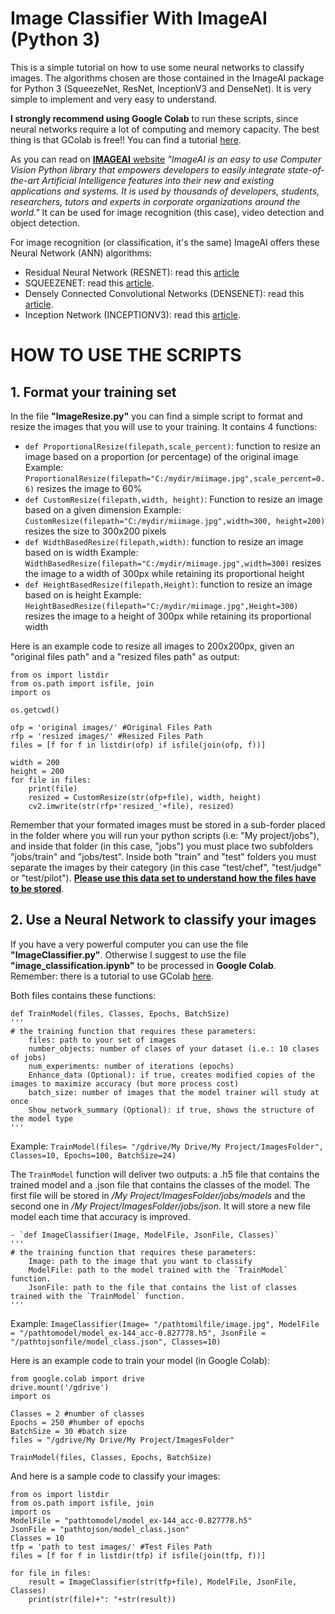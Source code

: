 # Image Classifier With ImageAI (Python 3)
This is a simple tutorial on how to use some neural networks to classify images. The algorithms chosen are those contained in the ImageAI package for Python 3 (SqueezeNet, ResNet, InceptionV3 and DenseNet). It is very simple to implement and very easy to understand. 

**I strongly recommend using Google Colab** to run these scripts, since neural networks require a lot of computing and memory capacity. The best thing is that GColab is free!! You can find a tutorial [here](https://medium.com/deep-learning-turkey/google-colab-free-gpu-tutorial-e113627b9f5d).

As you can read on  [**IMAGEAI** website](http://imageai.org/) *"ImageAI is an easy to use Computer Vision Python library that empowers developers to easily integrate state-of-the-art Artificial Intelligence features into their new and existing applications and systems. It is used by thousands of developers, students, researchers, tutors and experts in corporate organizations around the world."* It can be used for image recognition (this case), video detection and object detection.

For image recognition (or classification, it's the same) ImageAI offers these Neural Network (ANN) algorithms:
- Residual Neural Network (RESNET): read this [article](https://towardsdatascience.com/an-overview-of-resnet-and-its-variants-5281e2f56035)
- SQUEEZENET: read this [article](https://towardsdatascience.com/review-squeezenet-image-classification-e7414825581a).
- Densely Connected Convolutional Networks (DENSENET): read this [article](https://towardsdatascience.com/understanding-and-visualizing-densenets-7f688092391a).
- Inception Network (INCEPTIONV3): read this [article](https://towardsdatascience.com/a-simple-guide-to-the-versions-of-the-inception-network-7fc52b863202).

# HOW TO USE THE SCRIPTS
## 1. Format your training set
In the file **"ImageResize.py"** you can find a simple script to format and resize the images that you will use to your training. It contains 4 functions:
- ```def ProportionalResize(filepath,scale_percent)```: function to resize an image based on a proportion (or percentage) of the original image
Example: ```ProportionalResize(filepath="C:/mydir/miimage.jpg",scale_percent=0.6)``` resizes the image to 60%
- ```def CustomResize(filepath,width, height)```: Function to resize an image based on a given dimension
Example: ```CustomResize(filepath="C:/mydir/miimage.jpg",width=300, height=200)``` resizes the size to 300x200 pixels
- ```def WidthBasedResize(filepath,width)```: function to resize an image based on is width
Example: ```WidthBasedResize(filepath="C:/mydir/miimage.jpg",width=300)``` resizes the image to a width of 300px while retaining its proportional height
- ```def HeightBasedResize(filepath,Height)```: function to resize an image based on is height
Example: ```HeightBasedResize(filepath="C:/mydir/miimage.jpg",Height=300)``` resizes the image to a height of 300px while retaining its proportional width

Here is an example code to resize all images to 200x200px, given an "original files path" and a "resized files path" as output:
```
from os import listdir
from os.path import isfile, join
import os

os.getcwd()

ofp = 'original images/' #Original Files Path
rfp = 'resized images/' #Resized Files Path
files = [f for f in listdir(ofp) if isfile(join(ofp, f))]

width = 200
height = 200
for file in files:
    print(file)
    resized = CustomResize(str(ofp+file), width, height)
    cv2.imwrite(str(rfp+'resized_'+file), resized)
```

Remember that your formated images must be stored in a sub-forder placed in the folder where you will run your python scripts (i.e: "My project/jobs"), and inside that folder (in this case, "jobs") you must place two subfolders "jobs/train" and "jobs/test". Inside both "train" and "test" folders you must separate the images by their category (in this case "test/chef", "test/judge" or "test/pilot"). [**Please use this data set to understand how the files have to be stored**](https://github.com/OlafenwaMoses/IdenProf/releases/download/v1.0/idenprof-jpg.zip).

## 2. Use a Neural Network to classify your images

If you have a very powerful computer you can use the file **"ImageClassifier.py"**. Otherwise I suggest to use the file **"image_classification.ipynb"** to be processed in **Google Colab**. Remember: there is a tutorial to use GColab [here](https://medium.com/deep-learning-turkey/google-colab-free-gpu-tutorial-e113627b9f5d).

Both files contains these functions:
```
def TrainModel(files, Classes, Epochs, BatchSize)
'''
# the training function that requires these parameters:
    files: path to your set of images
    number_objects: number of clases of your dataset (i.e.: 10 clases of jobs)
    num_experiments: number of iterations (epochs)
    Enhance_data (Optional): if true, creates modified copies of the images to maximize accuracy (but more process cost)
    batch_size: number of images that the model trainer will study at once
    Show_network_summary (Optional): if true, shows the structure of the model type
'''
```
Example: ```TrainModel(files= "/gdrive/My Drive/My Project/ImagesFolder", Classes=10, Epochs=100, BatchSize=24)```

The `TrainModel` function will deliver two outputs: a .h5 file that contains the trained model and a .json file that contains the classes of the model. The first file will be stored in */My Project/ImagesFolder/jobs/models* and the second one in */My Project/ImagesFolder/jobs/json*. It will store a new file model each time that accuracy is improved.
```
- `def ImageClassifier(Image, ModelFile, JsonFile, Classes)`
'''
# the training function that requires these parameters:
    Image: path to the image that you want to classify
    ModelFile: path to the model trained with the `TrainModel` function.
    JsonFile: path to the file that contains the list of classes trained with the `TrainModel` function.
'''
```
Example: ```ImageClassifier(Image= "/pathtomilfile/image.jpg", ModelFile = "/pathtomodel/model_ex-144_acc-0.827778.h5", JsonFile = "/pathtojsonfile/model_class.json", Classes=10)```

Here is an example code to train your model (in Google Colab):
```
from google.colab import drive
drive.mount('/gdrive')
import os

Classes = 2 #number of classes
Epochs = 250 #humber of epochs
BatchSize = 30 #batch size
files = "/gdrive/My Drive/My Project/ImagesFolder"

TrainModel(files, Classes, Epochs, BatchSize)
```
And here is a sample code to classify your images:
```
from os import listdir
from os.path import isfile, join
import os
ModelFile = "pathtomodel/model_ex-144_acc-0.827778.h5"
JsonFile = "pathtojson/model_class.json"
Classes = 10
tfp = 'path to test images/' #Test Files Path
files = [f for f in listdir(tfp) if isfile(join(tfp, f))]

for file in files:
    result = ImageClassifier(str(tfp+file), ModelFile, JsonFile, Classes)
    print(str(file)+": "+str(result))
```
